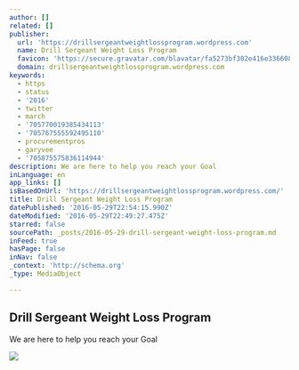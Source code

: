 ```yaml
---
author: []
related: []
publisher:
  url: 'https://drillsergeantweightlossprogram.wordpress.com'
  name: Drill Sergeant Weight Loss Program
  favicon: 'https://secure.gravatar.com/blavatar/fa5273bf302e416e3366088e8f1135fd?s=16'
  domain: drillsergeantweightlossprogram.wordpress.com
keywords:
  - https
  - status
  - '2016'
  - twitter
  - march
  - '705770019385434113'
  - '705767555592495110'
  - procurementpros
  - garyvee
  - '705875575836114944'
description: We are here to help you reach your Goal
inLanguage: en
app_links: []
isBasedOnUrl: 'https://drillsergeantweightlossprogram.wordpress.com/'
title: Drill Sergeant Weight Loss Program
datePublished: '2016-05-29T22:54:15.990Z'
dateModified: '2016-05-29T22:49:27.475Z'
starred: false
sourcePath: _posts/2016-05-29-drill-sergeant-weight-loss-program.md
inFeed: true
hasPage: false
inNav: false
_context: 'http://schema.org'
_type: MediaObject

---
```

<article style=""><h1>Drill Sergeant Weight Loss Program</h1><p>We are here to help you reach your Goal</p><img src="https://i0.wp.com/searchengineland.com/figz/wp-content/seloads/2016/03/no-copy-paste-ss-1920.jpg" /></article>